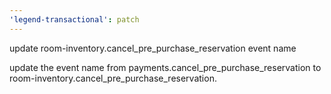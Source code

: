 ```yaml
---
'legend-transactional': patch
---
```


update room-inventory.cancel_pre_purchase_reservation event name

update the event name from payments.cancel_pre_purchase_reservation to room-inventory.cancel_pre_purchase_reservation.
